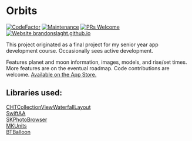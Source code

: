 # Orbits

[![CodeFactor](https://www.codefactor.io/repository/github/brandonslaght/orbits/badge)](https://www.codefactor.io/repository/github/brandonslaght/orbits)
[![Maintenance](https://img.shields.io/badge/Maintained%3F-yes-green.svg)](https://github.com/BrandonSlaght/Orbits/graphs/commit-activity)
[![PRs Welcome](https://img.shields.io/badge/PRs%3F-welcome-green.svg)](https://github.com/BrandonSlaght/Orbits/blob/master/.github/contributing.md)
[![Website brandonslaght.github.io](https://img.shields.io/website-up-down-green-red/https/brandonslaght.me/orbits/index.html.svg)](https://brandonslaght.me/orbits/)

This project originated as a final project for my senior year app development course. Occasionally sees active development. 

Features planet and moon information, images, models, and rise/set times. More features are on the eventual roadmap. Code contributions are welcome. [Available on the App Store.](https://apps.apple.com/us/app/orbits-a-planet-tracker/id1220543514 "App Store link")

## Libraries used:

[CHTCollectionViewWaterfallLayout](https://github.com/chiahsien/CHTCollectionViewWaterfallLayout "Link to repo")  
[SwiftAA](https://github.com/onekiloparsec/SwiftAA "Link to repo")  
[SKPhotoBrowser](https://github.com/suzuki-0000/SKPhotoBrowser "Link to repo")  
[MKUnits](https://github.com/michalkonturek/MKUnits "Link to repo")  
[BTBalloon](https://github.com/brightec/BTBalloon "Link to repo")
